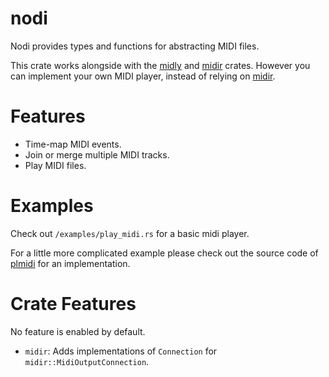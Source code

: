 # nodi

Nodi provides types and functions for abstracting MIDI files.
 
This crate works alongside with the [midly][] and [midir][] crates. 
However you can implement your own MIDI player, instead of relying on [midir][].

# Features

-	Time-map MIDI events.
-	Join or merge multiple MIDI tracks.
-	Play MIDI files.
 
# Examples

Check out `/examples/play_midi.rs` for a basic midi player.

For a little more complicated example please check out the source code of [plmidi][] for an implementation.

# Crate Features
No feature is enabled by default.

-  `midir`: Adds implementations of `Connection` for `midir::MidiOutputConnection`.

[midir]: https://crates.io/crates/midir
[midly]: https://crates.io/crates/midly
[plmidi]: https://github.com/insomnimus/plmidi
